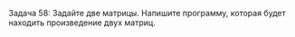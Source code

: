 Задача 58: Задайте две матрицы. Напишите программу, которая будет
находить произведение двух матриц.